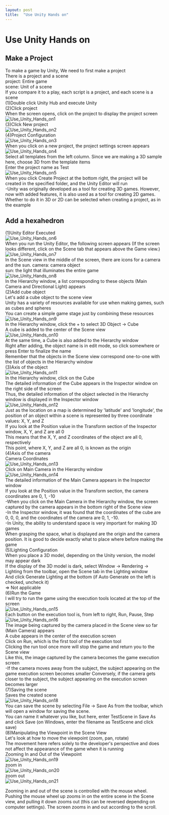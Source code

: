 ```yaml
---
layout: post
title:  "Use Unity Hands on"
---
```


# Use Unity Hands on
## Make a Project
To make a game by Unity, We need to first make a project <br/>
There is a project and a scene <br/>
project: Entire game<br/>
scene: Unit of a scene <br/>
If you compare it to a play, each script is a project, and each scene is a scene <br/>
(1)Double click Unity Hub and execute Unity <br/>
(2)Click project <br/>
When the screen opens, click on the project to display the project screen <br/>
![Use_Unity_Hands_on1](https://github.com/growingpenguin/growingpenguin.github.io/assets/110277903/34ba0a33-de72-4f89-80ec-ce4b3411f8b0) <br/>
(3)Click New project <br/>
![Use_Unity_Hands_on2](https://github.com/growingpenguin/growingpenguin.github.io/assets/110277903/85ebff21-7b44-44b2-8664-f2b310405875) <br/>
(4)Project Configuration <br/>
![Use_Unity_Hands_on3](https://github.com/growingpenguin/growingpenguin.github.io/assets/110277903/aaefe0d3-550b-4fa1-8a91-0f6fc2acfb1f) <br/>
When you click on a new project, the project settings screen appears <br/>
![Use_Unity_Hands_on4](https://github.com/growingpenguin/growingpenguin.github.io/assets/110277903/1cdc8471-1d5b-4690-99ff-f33864875b06) <br/>
Select all templates from the left column. Since we are making a 3D sample here, choose 3D from the template items <br/>
Enter the project name as Test <br/>
![Use_Unity_Hands_on5](https://github.com/growingpenguin/growingpenguin.github.io/assets/110277903/d662c738-9506-4e26-9397-55c8b30ca120) <br/>
When you click Create Project at the bottom right, the project will be created in the specified folder, and the Unity Editor will run <br/>
-Unity was originally developed as a tool for creating 3D games. However, now with added features, it is also used as a tool for creating 2D games. <br/>
Whether to do it in 3D or 2D can be selected when creating a project, as in the example <br/>
## Add a hexahedron
(1)Unity Editor Executed <br/>
![Use_Unity_Hands_on6](https://github.com/growingpenguin/growingpenguin.github.io/assets/110277903/ae6a867e-1d2c-4027-af88-e64a8ec58d23) <br/>
When you run the Unity Editor, the following screen appears (If the screen looks different, click on the Scene tab that appears above the Game view.) <br/>
![Use_Unity_Hands_on7](https://github.com/growingpenguin/growingpenguin.github.io/assets/110277903/fc1df0ad-735d-4e11-95ff-c921a8a7522b) <br/>
In the Scene view in the middle of the screen, there are icons for a camera and the sun. 
camera: camera object <br/>
sun: the light that illuminates the entire game <br/>
![Use_Unity_Hands_on8](https://github.com/growingpenguin/growingpenguin.github.io/assets/110277903/776da58d-de1b-499e-b7ce-87d24b8fa24b) <br/>
In the Hierarchy window, a list corresponding to these objects (Main Camera and Directional Light) appears <br/>
(2)Add cube object <br/>
Let's add a cube object to the scene view <br/>
Unity has a variety of resources available for use when making games, such as cubes and spheres <br/>
You can create a simple game stage just by combining these resources <br/>
![Use_Unity_Hands_on9](https://github.com/growingpenguin/growingpenguin.github.io/assets/110277903/b8d7f3f5-b7d9-45f5-b86c-8ec433c464db) <br/>
In the Hierarchy window, click the + to select 3D Object -> Cube <br/>
A cube is added to the center of the Scene view <br/>
![Use_Unity_Hands_on10](https://github.com/growingpenguin/growingpenguin.github.io/assets/110277903/cd1f01ae-86a7-43d3-b7c3-059c65a8fd5f) <br/>
At the same time, a Cube is also added to the Hierarchy window <br/>
Right after adding, the object name is in edit mode, so click somewhere or press Enter to finalize the name <br/>
Remember that the objects in the Scene view correspond one-to-one with the list of objects in the Hierarchy window <br/>
(3)Axis of the object <br/>
![Use_Unity_Hands_on11](https://github.com/growingpenguin/growingpenguin.github.io/assets/110277903/1831a4c4-f4e4-4d64-a97c-7283fb2a3be8) <br/>
In the Hierarchy window, click on the Cube <br/>
The detailed information of the Cube appears in the Inspector window on the right side of the screen <br/>
Thus, the detailed information of the object selected in the Hierarchy window is displayed in the Inspector window <br/>
![Use_Unity_Hands_on12](https://github.com/growingpenguin/growingpenguin.github.io/assets/110277903/9f958934-d189-4181-bbcb-fc4c6fe4d6d3) <br/>
Just as the location on a map is determined by 'latitude' and 'longitude', the position of an object within a scene is represented by three coordinate values: X, Y, and Z <br/>
If you look at the Position value in the Transform section of the Inspector window, X, Y, and Z are all 0 <br/>
This means that the X, Y, and Z coordinates of the object are all 0, respectively <br/>
This point, where X, Y, and Z are all 0, is known as the origin <br/>
(4)Axis of the camera <br/>
Camera Coordinates <br/>
![Use_Unity_Hands_on13](https://github.com/growingpenguin/growingpenguin.github.io/assets/110277903/3d6a3bab-d533-473f-86b1-2a6e8e498ef7) <br/>
Click on Main Camera in the Hierarchy window <br/>
![Use_Unity_Hands_on14](https://github.com/growingpenguin/growingpenguin.github.io/assets/110277903/6d3de14f-b0d5-4360-826b-96cc749ae7c6) <br/>
The detailed information of the Main Camera appears in the Inspector window <br/>
If you look at the Position value in the Transform section, the camera coordinates are 0, 1, -10 <br/>
-When you click on the Main Camera in the Hierarchy window, the screen captured by the camera appears in the bottom right of the Scene view <br/>
-In the Inspector window, it was found that the coordinates of the cube are 0, 0, 0, and the coordinates of the camera are 0, 1, -10. <br/>
-In Unity, the ability to understand space is very important for making 3D games <br/>
When grasping the space, what is displayed are the origin and the camera position. It is good to decide exactly what to place where before making the game <br/>
(5)Lighting Configuration <br/>
When you place a 3D model, depending on the Unity version, the model may appear dark <br/>
If the display of the 3D model is dark, select Window -> Rendering -> Lighting from the toolbar, open the Scene tab in the Lighting window <br/>
And click Generate Lighting at the bottom (if Auto Generate on the left is checked, uncheck it) <br/>
=> Not applicable <br/>
(6)Run the Game <br/>
I will try to run the game using the execution tools located at the top of the screen <br/>
![Use_Unity_Hands_on15](https://github.com/growingpenguin/growingpenguin.github.io/assets/110277903/78cbbab4-27eb-4073-94bb-a0eafebaeac6) <br/>
Each button on the execution tool is, from left to right, Run, Pause, Step <br/>
![Use_Unity_Hands_on16](https://github.com/growingpenguin/growingpenguin.github.io/assets/110277903/68df79c3-433a-44db-af56-f1d824870bcd) <br/>
The image being captured by the camera placed in the Scene view so far (Main Camera) appears <br/>
A cube appears in the center of the execution screen <br/>
Click on Run, which is the first tool of the execution tool <br/>
Clicking the run tool once more will stop the game and return you to the Scene view <br/>
Like this, the image captured by the camera becomes the game execution screen <br/>
-If the camera moves away from the subject, the subject appearing on the game execution screen becomes smaller Conversely, if the camera gets closer to the subject, the subject appearing on the execution screen becomes larger <br/>
(7)Saving the scene <br/>
Saves the created scene <br/>
![Use_Unity_Hands_on18](https://github.com/growingpenguin/growingpenguin.github.io/assets/110277903/3b3f08c8-5d85-4700-9d02-96383d76f05c) <br/>
You can save the scene by selecting File -> Save As from the toolbar, which will open a window for saving the scene. <br/>
You can name it whatever you like, but here, enter TestScene in Save As and click Save (on Windows, enter the filename as TestScene and click save) <br/>
(8)Manipulating the Viewpoint in the Scene View <br/>
Let's look at how to move the viewpoint (zoom, pan, rotate) <br/>
The movement here refers solely to the developer's perspective and does not affect the appearance of the game when it is running <br/>
Zooming In and Out of the Viewpoint <br/>
![Use_Unity_Hands_on19](https://github.com/growingpenguin/growingpenguin.github.io/assets/110277903/9ac81962-e734-4ccb-b5a9-9ab5cf53889e) <br/>
zoom in <br/>
![Use_Unity_Hands_on20](https://github.com/growingpenguin/growingpenguin.github.io/assets/110277903/402725df-4d69-4666-bc0e-f2945e7dc5f7) <br/>
zoom out <br/>
![Use_Unity_Hands_on21](https://github.com/growingpenguin/growingpenguin.github.io/assets/110277903/5b347763-249c-46e7-8769-157d619e49b3) <br/>

Zooming in and out of the scene is controlled with the mouse wheel. Pushing the mouse wheel up zooms in on the entire scene in the Scene view, and pulling it down zooms out (this can be reversed depending on computer settings). The screen zooms in and out according to the scroll.
